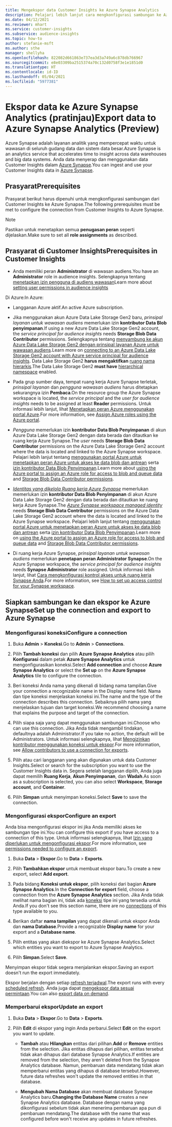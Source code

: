 ```yaml
---
title: Mengekspor data Customer Insights ke Azure Synapse Analytics
description: Pelajari lebih lanjut cara mengkonfigurasi sambungan ke Azure Synapse Analytics.
ms.date: 04/12/2021
ms.reviewer: mhart
ms.service: customer-insights
ms.subservice: audience-insights
ms.topic: how-to
author: stefanie-msft
ms.author: sthe
manager: shellyha
ms.openlocfilehash: 822082d661863e737ea3d3a749a6c878db766967
ms.sourcegitcommit: e8e03309ba2515374a70c132d0758f3e1e1851d0
ms.translationtype: HT
ms.contentlocale: id-ID
ms.lasthandoff: 05/04/2021
ms.locfileid: "5977381"
---
```

# <a name="export-data-to-azure-synapse-analytics-preview"></a><span data-ttu-id="b72c9-103">Ekspor data ke Azure Synapse Analytics (pratinjau)</span><span class="sxs-lookup"><span data-stu-id="b72c9-103">Export data to Azure Synapse Analytics (Preview)</span></span>

<span data-ttu-id="b72c9-104">Azure Synapse adalah layanan analitik yang mempercepat waktu untuk wawasan di seluruh gudang data dan sistem data besar.</span><span class="sxs-lookup"><span data-stu-id="b72c9-104">Azure Synapse is an analytics service that accelerates time to insight across data warehouses and big data systems.</span></span> <span data-ttu-id="b72c9-105">Anda data menyerap dan menggunakan data Customer Insights dalam [Azure Synapse](/azure/synapse-analytics/overview-what-is).</span><span class="sxs-lookup"><span data-stu-id="b72c9-105">You can ingest and use your Customer Insights data in [Azure Synapse](/azure/synapse-analytics/overview-what-is).</span></span>

## <a name="prerequisites"></a><span data-ttu-id="b72c9-106">Prasyarat</span><span class="sxs-lookup"><span data-stu-id="b72c9-106">Prerequisites</span></span>

<span data-ttu-id="b72c9-107">Prasyarat berikut harus dipenuhi untuk mengkonfigurasi sambungan dari Customer Insights ke Azure Synapse.</span><span class="sxs-lookup"><span data-stu-id="b72c9-107">The following prerequisites must be met to configure the connection from Customer Insights to Azure Synapse.</span></span>

> [!NOTE]
> <span data-ttu-id="b72c9-108">Pastikan untuk menetapkan semua **penugasan peran** seperti dijelaskan.</span><span class="sxs-lookup"><span data-stu-id="b72c9-108">Make sure to set all **role assignments** as described.</span></span>  

## <a name="prerequisites-in-customer-insights"></a><span data-ttu-id="b72c9-109">Prasyarat di Customer Insights</span><span class="sxs-lookup"><span data-stu-id="b72c9-109">Prerequisites in Customer Insights</span></span>

* <span data-ttu-id="b72c9-110">Anda memiliki peran **Administrator** di wawasan audiens.</span><span class="sxs-lookup"><span data-stu-id="b72c9-110">You have an **Administrator** role in audience insights.</span></span> <span data-ttu-id="b72c9-111">Selengkapnya tentang [menetapkan izin pengguna di audiens wawasan](permissions.md#assign-roles-and-permissions)</span><span class="sxs-lookup"><span data-stu-id="b72c9-111">Learn more about [setting user permissions in audience insights](permissions.md#assign-roles-and-permissions)</span></span>

<span data-ttu-id="b72c9-112">Di Azure:</span><span class="sxs-lookup"><span data-stu-id="b72c9-112">In Azure:</span></span> 

- <span data-ttu-id="b72c9-113">Langganan Azure aktif.</span><span class="sxs-lookup"><span data-stu-id="b72c9-113">An active Azure subscription.</span></span>

- <span data-ttu-id="b72c9-114">Jika menggunakan akun Azure Data Lake Storage Gen2 baru, *prinsipal layanan untuk wawasan audiens* memerlukan izin **kontributor Data Blob penyimpanan**.</span><span class="sxs-lookup"><span data-stu-id="b72c9-114">If using a new Azure Data Lake Storage Gen2 account, the *service principal for audience insights* needs **Storage Blob Data Contributor** permissions.</span></span> <span data-ttu-id="b72c9-115">Selengkapnya tentang [menyambung ke akun Azure Data Lake Storage Gen2 dengan prinsipal layanan Azure untuk wawasan audiens](connect-service-principal.md).</span><span class="sxs-lookup"><span data-stu-id="b72c9-115">Learn more on [connecting to an Azure Data Lake Storage Gen2 account with Azure service principal for audience insights](connect-service-principal.md).</span></span> <span data-ttu-id="b72c9-116">Data Lake Storage Gen2 **harus mengaktifkan** [ruang nama hierarkis](/azure/storage/blobs/data-lake-storage-namespace).</span><span class="sxs-lookup"><span data-stu-id="b72c9-116">The Data Lake Storage Gen2 **must have** [hierarchical namespace](/azure/storage/blobs/data-lake-storage-namespace) enabled.</span></span>

- <span data-ttu-id="b72c9-117">Pada grup sumber daya, tempat ruang kerja Azure Synapse terletak, *prinsipal layanan* dan *pengguna wawasan audiens* harus ditetapkan sekurangnya izin **Pembaca**.</span><span class="sxs-lookup"><span data-stu-id="b72c9-117">On the resource group the Azure Synapse workspace is located, the *service principal* and the *user for audience insights* needs to be assigned at least **Reader** permissions.</span></span> <span data-ttu-id="b72c9-118">Untuk informasi lebih lanjut, lihat [Menetapkan peran Azure menggunakan portal Azure](/azure/role-based-access-control/role-assignments-portal).</span><span class="sxs-lookup"><span data-stu-id="b72c9-118">For more information, see [Assign Azure roles using the Azure portal](/azure/role-based-access-control/role-assignments-portal).</span></span>

- <span data-ttu-id="b72c9-119">*Pengguna* memerlukan izin **kontributor Data Blob Penyimpanan** di akun Azure Data Lake Storage Gen2 dengan data berada dan ditautkan ke ruang kerja Azure Synapse.</span><span class="sxs-lookup"><span data-stu-id="b72c9-119">The *user* needs **Storage Blob Data Contributor** permissions on the Azure Data Lake Storage Gen2 account where the data is located and linked to the Azure Synapse workspace.</span></span> <span data-ttu-id="b72c9-120">Pelajari lebih lanjut tentang [menggunakan portal Azure untuk menetapkan peran Azure untuk akses ke data blob dan antrean](/azure/storage/common/storage-auth-aad-rbac-portal) serta [izin kontributor Data Blob Penyimpanan](/azure/role-based-access-control/built-in-roles#storage-blob-data-contributor).</span><span class="sxs-lookup"><span data-stu-id="b72c9-120">Learn more about [using the Azure portal to assign an Azure role for access to blob and queue data](/azure/storage/common/storage-auth-aad-rbac-portal) and [Storage Blob Data Contributor permissions](/azure/role-based-access-control/built-in-roles#storage-blob-data-contributor).</span></span>

- <span data-ttu-id="b72c9-121">*[Identitas yang dikelola Ruang kerja Azure Synapse](/azure/synapse-analytics/security/synapse-workspace-managed-identity)* memerlukan memerlukan izin **kontributor Data Blob Penyimpanan** di akun Azure Data Lake Storage Gen2 dengan data berada dan ditautkan ke ruang kerja Azure Synapse.</span><span class="sxs-lookup"><span data-stu-id="b72c9-121">The *[Azure Synapse workspace managed identity](/azure/synapse-analytics/security/synapse-workspace-managed-identity)* needs **Storage Blob Data Contributor** permissions on the Azure Data Lake Storage Gen2 account where the data is located and linked to the Azure Synapse workspace.</span></span> <span data-ttu-id="b72c9-122">Pelajari lebih lanjut tentang [menggunakan portal Azure untuk menetapkan peran Azure untuk akses ke data blob dan antrean](/azure/storage/common/storage-auth-aad-rbac-portal) serta [izin kontributor Data Blob Penyimpanan](/azure/role-based-access-control/built-in-roles#storage-blob-data-contributor).</span><span class="sxs-lookup"><span data-stu-id="b72c9-122">Learn more on [using the Azure portal to assign an Azure role for access to blob and queue data](/azure/storage/common/storage-auth-aad-rbac-portal) and [Storage Blob Data Contributor permissions](/azure/role-based-access-control/built-in-roles#storage-blob-data-contributor).</span></span>

- <span data-ttu-id="b72c9-123">Di ruang kerja Azure Synapse, *prinsipal layanan untuk wawasan audiens* memerlukan **penetapan peran Administrator Synapse**.</span><span class="sxs-lookup"><span data-stu-id="b72c9-123">On the Azure Synapse workspace, the *service principal for audience insights* needs **Synapse Administrator** role assigned.</span></span> <span data-ttu-id="b72c9-124">Untuk informasi lebih lanjut, lihat [Cara mengkonfigurasi kontrol akses untuk ruang kerja Synapse Anda](/azure/synapse-analytics/security/how-to-set-up-access-control).</span><span class="sxs-lookup"><span data-stu-id="b72c9-124">For more information, see [How to set up access control for your Synapse workspace](/azure/synapse-analytics/security/how-to-set-up-access-control).</span></span>

## <a name="set-up-the-connection-and-export-to-azure-synapse"></a><span data-ttu-id="b72c9-125">Siapkan sambungan ke dan ekspor ke Azure Synapse</span><span class="sxs-lookup"><span data-stu-id="b72c9-125">Set up the connection and export to Azure Synapse</span></span>

### <a name="configure-a-connection"></a><span data-ttu-id="b72c9-126">Mengonfigurasi koneksi</span><span class="sxs-lookup"><span data-stu-id="b72c9-126">Configure a connection</span></span>

1. <span data-ttu-id="b72c9-127">Buka **Admin** > **Koneksi**.</span><span class="sxs-lookup"><span data-stu-id="b72c9-127">Go to **Admin** > **Connections**.</span></span>

1. <span data-ttu-id="b72c9-128">Pilih **Tambah koneksi** dan pilih **Azure Synapse Analytics** atau pilih **Konfigurasi** dalam petak **Azure Synapse Analytics** untuk mengonfigurasikan koneksi.</span><span class="sxs-lookup"><span data-stu-id="b72c9-128">Select **Add connection** and choose **Azure Synapse Analytics** or select the **Set up** on the **Azure Synapse Analytics** tile to configure the connection.</span></span>

1. <span data-ttu-id="b72c9-129">Beri koneksi Anda nama yang dikenali di bidang nama tampilan.</span><span class="sxs-lookup"><span data-stu-id="b72c9-129">Give your connection a recognizable name in the Display name field.</span></span> <span data-ttu-id="b72c9-130">Nama dan tipe koneksi menjelaskan koneksi ini.</span><span class="sxs-lookup"><span data-stu-id="b72c9-130">The name and the type of the connection describes this connection.</span></span> <span data-ttu-id="b72c9-131">Sebaiknya pilih nama yang menjelaskan tujuan dan target koneksi.</span><span class="sxs-lookup"><span data-stu-id="b72c9-131">We recommend choosing a name that explains the purpose and target of the connection.</span></span>

1. <span data-ttu-id="b72c9-132">Pilih siapa saja yang dapat menggunakan sambungan ini.</span><span class="sxs-lookup"><span data-stu-id="b72c9-132">Choose who can use this connection.</span></span> <span data-ttu-id="b72c9-133">Jika Anda tidak mengambil tindakan, defaultnya adalah Administrator.</span><span class="sxs-lookup"><span data-stu-id="b72c9-133">If you take no action, the default will be Administrators.</span></span> <span data-ttu-id="b72c9-134">Untuk informasi selengkapnya, lihat [Mengizinkan kontributor menggunakan koneksi untuk ekspor](connections.md#allow-contributors-to-use-a-connection-for-exports).</span><span class="sxs-lookup"><span data-stu-id="b72c9-134">For more information, see [Allow contributors to use a connection for exports](connections.md#allow-contributors-to-use-a-connection-for-exports).</span></span>

1. <span data-ttu-id="b72c9-135">Pilih atau cari langganan yang akan digunakan untuk data Customer Insights.</span><span class="sxs-lookup"><span data-stu-id="b72c9-135">Select or search for the subscription you want to use the Customer Insights data in.</span></span> <span data-ttu-id="b72c9-136">Segera setelah langganan dipilih, Anda juga dapat memilih **Ruang Kerja**, **Akun Penyimpanan**, dan **Wadah**.</span><span class="sxs-lookup"><span data-stu-id="b72c9-136">As soon as a subscription is selected, you can also select **Workspace**, **Storage account**, and **Container**.</span></span>

1. <span data-ttu-id="b72c9-137">Pilih **Simpan** untuk menyimpan koneksi.</span><span class="sxs-lookup"><span data-stu-id="b72c9-137">Select **Save** to save the connection.</span></span>

### <a name="configure-an-export"></a><span data-ttu-id="b72c9-138">Mengonfigurasi ekspor</span><span class="sxs-lookup"><span data-stu-id="b72c9-138">Configure an export</span></span>

<span data-ttu-id="b72c9-139">Anda bisa mengonfigurasi ekspor ini jika Anda memiliki akses ke sambungan tipe ini.</span><span class="sxs-lookup"><span data-stu-id="b72c9-139">You can configure this export if you have access to a connection of this type.</span></span> <span data-ttu-id="b72c9-140">Untuk informasi selengkapnya, lihat [Izin yang diperlukan untuk mengonfigurasi ekspor](export-destinations.md#set-up-a-new-export).</span><span class="sxs-lookup"><span data-stu-id="b72c9-140">For more information, see [permissions needed to configure an export](export-destinations.md#set-up-a-new-export).</span></span>

1. <span data-ttu-id="b72c9-141">Buka **Data** > **Ekspor**.</span><span class="sxs-lookup"><span data-stu-id="b72c9-141">Go to **Data** > **Exports**.</span></span>

1. <span data-ttu-id="b72c9-142">Pilih **Tambahkan ekspor** untuk membuat ekspor baru.</span><span class="sxs-lookup"><span data-stu-id="b72c9-142">To create a new export, select **Add export**.</span></span>

1. <span data-ttu-id="b72c9-143">Pada bidang **Koneksi untuk ekspor**, pilih koneksi dari bagian **Azure Synapse Analytics**.</span><span class="sxs-lookup"><span data-stu-id="b72c9-143">In the **Connection for export** field, choose a connection from the **Azure Synapse Analytics** section.</span></span> <span data-ttu-id="b72c9-144">Jika Anda tidak melihat nama bagian ini, tidak ada [koneksi](connections.md) tipe ini yang tersedia untuk Anda.</span><span class="sxs-lookup"><span data-stu-id="b72c9-144">If you don't see this section name, there are no [connections](connections.md) of this type available to you.</span></span>

1. <span data-ttu-id="b72c9-145">Berikan daftar **nama tampilan** yang dapat dikenali untuk ekspor Anda dan **nama Database**.</span><span class="sxs-lookup"><span data-stu-id="b72c9-145">Provide a recognizable **Display name** for your export and a **Database name**.</span></span>

1. <span data-ttu-id="b72c9-146">Pilih entitas yang akan diekspor ke Azure Synapse Analytics.</span><span class="sxs-lookup"><span data-stu-id="b72c9-146">Select which entities you want to export to Azure Synapse Analytics.</span></span>

1. <span data-ttu-id="b72c9-147">Pilih **Simpan**.</span><span class="sxs-lookup"><span data-stu-id="b72c9-147">Select **Save**.</span></span>

<span data-ttu-id="b72c9-148">Menyimpan ekspor tidak segera menjalankan ekspor.</span><span class="sxs-lookup"><span data-stu-id="b72c9-148">Saving an export doesn't run the export immediately.</span></span>

<span data-ttu-id="b72c9-149">Ekspor berjalan dengan setiap [refresh terjadwal](system.md#schedule-tab).</span><span class="sxs-lookup"><span data-stu-id="b72c9-149">The export runs with every [scheduled refresh](system.md#schedule-tab).</span></span> <span data-ttu-id="b72c9-150">Anda juga dapat [mengekspor data sesuai permintaan](export-destinations.md#run-exports-on-demand).</span><span class="sxs-lookup"><span data-stu-id="b72c9-150">You can also [export data on demand](export-destinations.md#run-exports-on-demand).</span></span>

### <a name="update-an-export"></a><span data-ttu-id="b72c9-151">Memperbarui ekspor</span><span class="sxs-lookup"><span data-stu-id="b72c9-151">Update an export</span></span>

1. <span data-ttu-id="b72c9-152">Buka **Data** > **Ekspor**.</span><span class="sxs-lookup"><span data-stu-id="b72c9-152">Go to **Data** > **Exports**.</span></span>

1. <span data-ttu-id="b72c9-153">Pilih **Edit** di ekspor yang ingin Anda perbarui.</span><span class="sxs-lookup"><span data-stu-id="b72c9-153">Select **Edit** on the export you want to update.</span></span>

   - <span data-ttu-id="b72c9-154">**Tambah** atau **Hilangkan** entitas dari pilihan.</span><span class="sxs-lookup"><span data-stu-id="b72c9-154">**Add** or **Remove** entities from the selection.</span></span> <span data-ttu-id="b72c9-155">Jika entitas dihapus dari pilihan, entitas tersebut tidak akan dihapus dari database Synapse Analytics.</span><span class="sxs-lookup"><span data-stu-id="b72c9-155">If entities are removed from the selection, they aren't deleted from the Synapse Analytics database.</span></span> <span data-ttu-id="b72c9-156">Namun, pembaruan data mendatang tidak akan memperbarui entitas yang dihapus di database tersebut.</span><span class="sxs-lookup"><span data-stu-id="b72c9-156">However, future data refreshes won't update the removed entities in that database.</span></span>

   - <span data-ttu-id="b72c9-157">**Mengubah Nama Database** akan membuat database Synapse Analytics baru.</span><span class="sxs-lookup"><span data-stu-id="b72c9-157">**Changing the Database Name** creates a new Synapse Analytics database.</span></span> <span data-ttu-id="b72c9-158">Database dengan nama yang dikonfigurasi sebelum tidak akan menerima pembaruan apa pun di pembaruan mendatang.</span><span class="sxs-lookup"><span data-stu-id="b72c9-158">The database with the name that was configured before won't receive any updates in future refreshes.</span></span>
